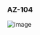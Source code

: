 ### AZ-104

![image](https://github.com/AmitKumaDas/AZ-104/assets/152639378/111a6a86-73b6-4c94-865d-d3647c58722a)
